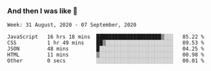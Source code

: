 ### And then I was like 🥱
<!--
**Mat2ja/Mat2ja** is a ✨ _special_ ✨ repository because its `README.md` (this file) appears on your GitHub profile.

Here are some ideas to get you started:

- 🔭 I’m currently working on ...
- 🌱 I’m currently learning ...
- 👯 I’m looking to collaborate on ...
- 🤔 I’m looking for help with ...
- 💬 Ask me about ...
- 📫 How to reach me: ...
- 😄 Pronouns: ...
- ⚡ Fun fact: ...
-->

<!--START_SECTION:waka-->
```text
Week: 31 August, 2020 - 07 September, 2020

JavaScript   16 hrs 18 mins  █████████████████████▒░░░   85.22 % 
CSS          1 hr 49 mins    ██▒░░░░░░░░░░░░░░░░░░░░░░   09.53 % 
JSON         48 mins         █░░░░░░░░░░░░░░░░░░░░░░░░   04.25 % 
HTML         11 mins         ▒░░░░░░░░░░░░░░░░░░░░░░░░   00.98 % 
Other        0 secs          ░░░░░░░░░░░░░░░░░░░░░░░░░   00.01 % 
```
<!--END_SECTION:waka-->
